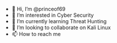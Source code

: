 - 👋 Hi, I’m @princeof69
- 👀 I’m interested in Cyber Security
- 🌱 I’m currently learning Threat Hunting
- 💞️ I’m looking to collaborate on Kali Linux
- 📫 How to reach me 

<!---
princeof69/princeof69 is a ✨ special ✨ repository because its `README.md` (this file) appears on your GitHub profile.
You can click the Preview link to take a look at your changes.
--->
